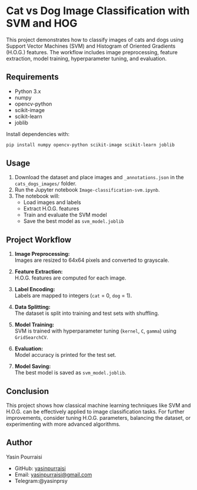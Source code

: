 # Cat vs Dog Image Classification with SVM and HOG

This project demonstrates how to classify images of cats and dogs using Support Vector Machines (SVM) and Histogram of Oriented Gradients (H.O.G.) features. The workflow includes image preprocessing, feature extraction, model training, hyperparameter tuning, and evaluation.

## Requirements

- Python 3.x
- numpy
- opencv-python
- scikit-image
- scikit-learn
- joblib

Install dependencies with:

```bash
pip install numpy opencv-python scikit-image scikit-learn joblib
```

## Usage

1. Download the dataset and place images and `_annotations.json` in the `cats_dogs_images/` folder.
2. Run the Jupyter notebook `Image-classification-svm.ipynb`.
3. The notebook will:
    - Load images and labels
    - Extract H.O.G. features
    - Train and evaluate the SVM model
    - Save the best model as `svm_model.joblib`

## Project Workflow

1. **Image Preprocessing:**  
   Images are resized to 64x64 pixels and converted to grayscale.

2. **Feature Extraction:**  
   H.O.G. features are computed for each image.

3. **Label Encoding:**  
   Labels are mapped to integers (`cat` = 0, `dog` = 1).

4. **Data Splitting:**  
   The dataset is split into training and test sets with shuffling.

5. **Model Training:**  
   SVM is trained with hyperparameter tuning (`kernel`, `C`, `gamma`) using `GridSearchCV`.

6. **Evaluation:**  
   Model accuracy is printed for the test set.

7. **Model Saving:**  
   The best model is saved as `svm_model.joblib`.

## Conclusion

This project shows how classical machine learning techniques like SVM and H.O.G. can be effectively applied to image classification tasks. For further improvements, consider tuning H.O.G. parameters, balancing the dataset, or experimenting with more advanced algorithms.

## Author

Yasin Pourraisi  
- GitHub: [yasinpurraisi](https://github.com/yasinpurraisi)  
- Email: yasinpurraisi@gmail.com  
- Telegram:@yasinprsy